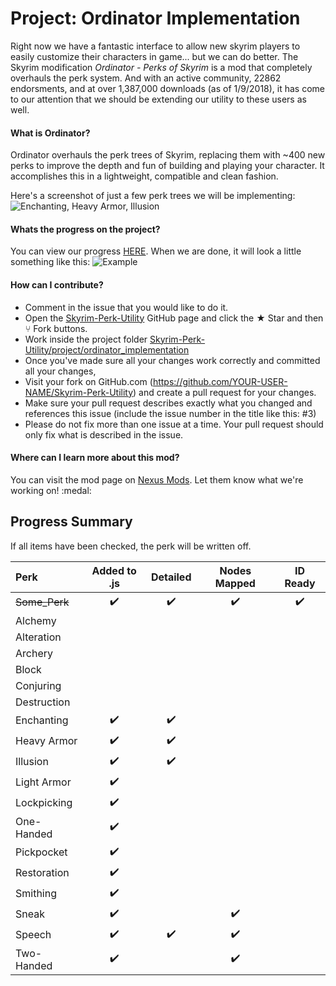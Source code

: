 # Project: Ordinator Implementation
Right now we have a fantastic interface to allow new skyrim players to easily customize their characters in game... but we can do better.  The Skyrim modification <i>Ordinator - Perks of Skyrim</i> is a mod that completely overhauls the perk system.  And with an active community, 22862 endorsments, and at over 1,387,000 downloads (as of 1/9/2018), it has come to our attention that we should be extending our utility to these users as well.

#### What is Ordinator?
Ordinator overhauls the perk trees of Skyrim, replacing them with ~400 new perks to improve the depth and fun of building and playing your character. It accomplishes this in a lightweight, compatible and clean fashion.

Here's a screenshot of just a few perk trees we will be implementing:  
![Enchanting, Heavy Armor, Illusion](https://staticdelivery.nexusmods.com/mods/1704/images/1137-0-1492367685.png "Perk Tree Overhaul")

#### Whats the progress on the project?
You can view our progress [HERE](https://github.com/aaronmaynard/Skyrim-Perk-Utility/projects/1).  When we are done, it will look a little something like this:
![Example](https://raw.githubusercontent.com/aaronmaynard/Skyrim-Perk-Utility/master/project/ordinator_implementation/resource%20images/example.jpg "Speech perk tree with Ordinator Mod")

#### How can I contribute?
-  Comment in the issue that you would like to do it.
-  Open the [Skyrim-Perk-Utility](https://github.com/aaronmaynard/Skyrim-Perk-Utility) GitHub page and click the ★ Star and then ⑂ Fork buttons.
-  Work inside the project folder [Skyrim-Perk-Utility/project/ordinator_implementation](Skyrim-Perk-Utility/project/ordinator_implementation)
-  Once you've made sure all your changes work correctly and committed all your changes,
-  Visit your fork on GitHub.com (https://github.com/YOUR-USER-NAME/Skyrim-Perk-Utility) and create a pull request for your changes.
-  Make sure your pull request describes exactly what you changed and references this issue (include the issue number in the title like this: #3)
-  Please do not fix more than one issue at a time. Your pull request should only fix what is described in the issue.

#### Where can I learn more about this mod?
You can visit the mod page on [Nexus Mods](https://www.nexusmods.com/skyrimspecialedition/mods/1137?). Let them know what we're working on!
:medal:

## Progress Summary
If all items have been checked, the perk will be written off.  

| Perk            | Added to .js | Detailed | Nodes Mapped | ID Ready |
| :---            |    :---:     |   :---:  |     :---:    |   :---:  |
| ~~Some_Perk~~   |      ✔️      |    ✔️    |     ✔️      |    ✔️    |
|   Alchemy       |              |          |              |          |
|   Alteration    |              |          |              |          |
|   Archery       |              |          |              |          |
|   Block         |              |          |              |          |
|   Conjuring     |              |          |              |          |
|   Destruction   |              |          |              |          |
|   Enchanting    |      ✔️      |    ✔️    |              |          |
|   Heavy Armor   |      ✔️      |    ✔️    |              |          |
|   Illusion      |      ✔️      |    ✔️    |              |          |
|   Light Armor   |      ✔️      |          |              |          |
|   Lockpicking   |      ✔️      |          |              |          |
|   One-Handed    |      ✔️      |          |              |          |
|   Pickpocket    |      ✔️      |          |              |          |
|   Restoration   |      ✔️      |          |              |          |
|   Smithing      |      ✔️      |          |              |          |
|   Sneak         |      ✔️      |          |     ✔️       |          |
|   Speech        |      ✔️      |    ✔️    |     ✔️       |          |
|   Two-Handed    |      ✔️      |          |     ✔️       |          |


